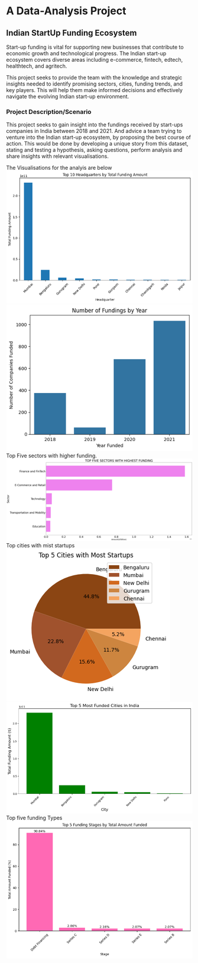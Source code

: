 # A Data-Analysis Project

## Indian StartUp Funding Ecosystem
Start-up funding is vital for supporting new businesses that contribute to economic growth and technological progress. The Indian start-up ecosystem covers diverse areas including e-commerce, fintech, edtech, healthtech, and agritech.

This project seeks to provide the team with the knowledge and strategic insights needed to identify promising sectors, cities, funding trends, and key players. This will help them make informed decisions and effectively navigate the evolving Indian start-up environment.


### Project Description/Scenario
This project seeks to gain insight into the fundings received by start-ups companies in India between 2018 and 2021. And advice a team trying to venture into the Indian start-up ecosystem, by proposing the best course of action. This would be done by developing a unique story from this dataset, stating and testing a hypothesis, asking questions, perform analysis and share insights with relevant visualisations.

The Visualisations for the analyis are below
![alt text](image-2.png)
![alt text](image-3.png)
Top Five sectors with higher funding. ![alt text](image-4.png)
Top cities with mist startups![](image-5.png)
![alt text](image-6.png)
Top five funding Types ![alt text](image-7.png)
